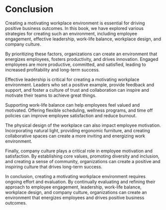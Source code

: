 # Conclusion

Creating a motivating workplace environment is essential for driving positive business outcomes. In this book, we have explored various strategies for creating such an environment, including employee engagement, effective leadership, work-life balance, workplace design, and company culture.

By prioritizing these factors, organizations can create an environment that energizes employees, fosters productivity, and drives innovation. Engaged employees are more productive, committed, and satisfied, leading to increased profitability and long-term success.

Effective leadership is critical for creating a motivating workplace environment. Leaders who set a positive example, provide feedback and support, and foster a culture of trust and collaboration can inspire and motivate their teams to achieve great things.

Supporting work-life balance can help employees feel valued and motivated. Offering flexible scheduling, wellness programs, and time off policies can improve employee satisfaction and reduce burnout.

The physical design of the workplace can also impact employee motivation. Incorporating natural light, providing ergonomic furniture, and creating collaborative spaces can create a more inviting and energizing work environment.

Finally, company culture plays a critical role in employee motivation and satisfaction. By establishing core values, promoting diversity and inclusion, and creating a sense of community, organizations can create a positive and inspiring culture that drives long-term success.

In conclusion, creating a motivating workplace environment requires ongoing effort and evaluation. By continually evaluating and refining their approach to employee engagement, leadership, work-life balance, workplace design, and company culture, organizations can create an environment that energizes employees and drives positive business outcomes.
